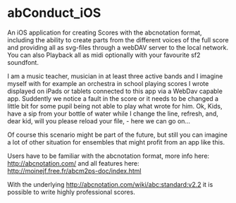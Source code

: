 # abConduct_iOS

An iOS application for creating Scores with the abcnotation format, including the ability to create parts from the different voices of the full score and providing all as svg-files through a webDAV server to the local network. You can also Playback all as midi optionally with your favourite sf2 soundfont.

I am a music teacher, musician in at least three active bands and I imagine myself with for example an orchestra in school playing scores I wrote displayed on iPads or tablets connected to this app via a WebDav capable app. Suddently we notice a fault in the score or it needs to be changed a little bit for some pupil being not able to play what wrote for him.  Ok, Kids, have a sip from your bottle of water while I change the line, refresh, and, dear kid, will you please reload your file, - here we can go on...

Of course this scenario might be part of the future, but still you can imagine a lot of other situation for ensembles that might profit from an app like this.

Users have to be familiar with the abcnotation format, more info here: http://abcnotation.com/ and all features here: http://moinejf.free.fr/abcm2ps-doc/index.html

With the underlying http://abcnotation.com/wiki/abc:standard:v2.2 it is possible to write highly professional scores.
